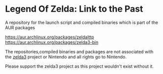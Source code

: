 # Legend Of Zelda: Link to the Past

A repository for the launch script and compiled binaries which is part of the AUR packages

https://aur.archlinux.org/packages/zeldalttp
https://aur.archlinux.org/packages/zelda3-bin

The repositories,compiled binaries and packages are not associated with the [zelda3](https://github.com/snesrev/zelda3) project or Nintendo and all rights go to Nintendo.

Please support the zelda3 project as this project wouldn't exist without it.